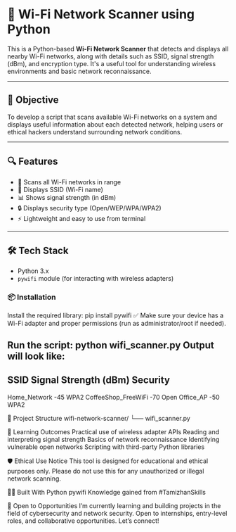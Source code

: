 # 📡 Wi-Fi Network Scanner using Python

This is a Python-based **Wi-Fi Network Scanner** that detects and displays all nearby Wi-Fi networks, along with details such as SSID, signal strength (dBm), and encryption type. It's a useful tool for understanding wireless environments and basic network reconnaissance.

---

## 🎯 Objective

To develop a script that scans available Wi-Fi networks on a system and displays useful information about each detected network, helping users or ethical hackers understand surrounding network conditions.

---

## 🔍 Features

- 📶 Scans all Wi-Fi networks in range
- 📛 Displays SSID (Wi-Fi name)
- 📊 Shows signal strength (in dBm)
- 🔒 Displays security type (Open/WEP/WPA/WPA2)
- ⚡ Lightweight and easy to use from terminal

---

## 🛠️ Tech Stack

- Python 3.x  
- `pywifi` module (for interacting with wireless adapters)

### 📦 Installation

Install the required library:
pip install pywifi
✅ Make sure your device has a Wi-Fi adapter and proper permissions (run as administrator/root if needed).

Run the script:
python wifi_scanner.py
Output will look like:
------------------------------------------------------------
SSID                          Signal Strength (dBm)   Security
------------------------------------------------------------
Home_Network                  -45                    WPA2
CoffeeShop_FreeWiFi          -70                    Open
Office_AP                    -50                    WPA2

📂 Project Structure
wifi-network-scanner/
└── wifi_scanner.py

🧠 Learning Outcomes
Practical use of wireless adapter APIs
Reading and interpreting signal strength
Basics of network reconnaissance
Identifying vulnerable open networks
Scripting with third-party Python libraries

🛡️ Ethical Use Notice
This tool is designed for educational and ethical purposes only. Please do not use this for any unauthorized or illegal network scanning.

👨‍💻 Built With
Python
pywifi
Knowledge gained from #TamizhanSkills

🚀 Open to Opportunities
I’m currently learning and building projects in the field of cybersecurity and network security. Open to internships, entry-level roles, and collaborative opportunities. Let’s connect!

